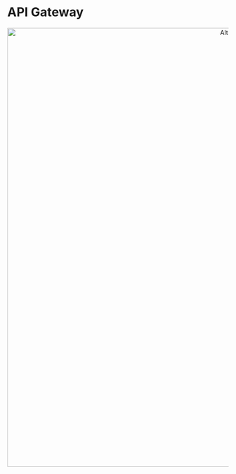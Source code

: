 # API Gateway

<p align="center">
<img src="data-architecture-learning-hub/images/architecture_diagram_website_front_and_back.png" alt="Alt text" width="1000">
</p>

